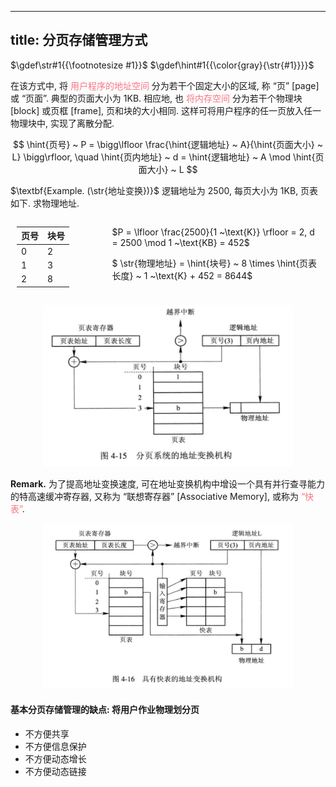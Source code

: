 
---
title: 分页存储管理⽅式
---

<style>
img {
  border-radius: 0.2em; 
  width: 400px;
}
hint {
  color: gray;  
}
em {
  color: rgb(249, 117, 131);
  font-style: normal;
}
</style>

$\gdef\str#1{{\footnotesize #1}}$
$\gdef\hint#1{{\color{gray}{\str{#1}}}}$

在该⽅式中, 将 *⽤户程序的地址空间* 分为若⼲个固定⼤⼩的区域, 称 “页” [page] 或 “页⾯”. 典型的页⾯⼤⼩为 1KB. 相应地, 也 *将内存空间* 分为若⼲个物理块 [block] 或页框 [frame], 页和块的⼤⼩相同. 这样可将⽤户程序的任⼀页放⼊任⼀物理块中, 实现了离散分配.

$$
\hint{页号} ~ P = \bigg\lfloor \frac{\hint{逻辑地址} ~ A}{\hint{页⾯⼤⼩} ~ L} \bigg\rfloor, \quad
\hint{页内地址} ~ d = \hint{逻辑地址} ~ A \mod \hint{页⾯⼤⼩} ~ L
$$

$\textbf{Example. (\str{地址变换})}$ 逻辑地址为 2500, 每页大小为 1KB, 页表如下. 求物理地址. 

<div style="display: flex; width: 100%;">
  <div style="flex: 1; padding: 0 10px;">

| 页号 | 块号 |
| - | - |
| 0 | 2 |
| 1 | 3 |
| 2 | 8 |

  </div>
  <div style="flex: 2.5; padding: 0 10px;">

$P = \lfloor \frac{2500}{1 ~\text{K}} \rfloor = 2, d = 2500 \mod 1 ~\text{KB} = 452$

$ \str{物理地址} = \hint{块号} ~ 8 \times \hint{页表长度} ~ 1 ~\text{K} + 452 = 8644$

  </div>
</div>

<div style="text-align: center; ">

![](/assets/分页系统的地址变换机构.png)

</div>

$\textbf{Remark.}$ 为了提⾼地址变换速度, 可在地址变换机构中增设⼀个具有并⾏查寻能⼒的特⾼速缓冲寄存器, 又称为 “联想寄存器” [Associative Memory], 或称为 *“快表”*.

<div style="text-align: center; ">

![](/assets/具有快表的地址变换机构.png)

</div>

#### 基本分页存储管理的缺点: 将用户作业物理划分页

- 不方便共享
- 不方便信息保护
- 不方便动态增长
- 不方便动态链接
